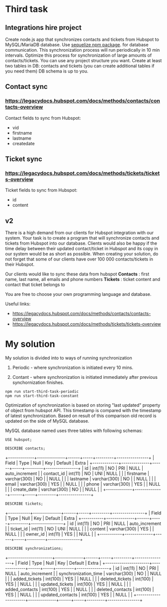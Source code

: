 # Third task

## Integrations hire project
Create node.js app that synchronizes contacts and tickets from Hubspot to
MySQL/MariaDB database.
Use [sequelize npm package](https://www.npmjs.com/package/sequelize). for database communication.
This synchronization process will run periodically in 10 min intervals.
Optimize this process for synchronization of large amounts of contacts/tickets.
You can use any project structure you want.
Create at least two tables in DB: contacts and tickets (you can create additional tables if
you need them)
DB schema is up to you.

## Contact sync
### https://legacydocs.hubspot.com/docs/methods/contacts/contacts-overview

Contact fields to sync from Hubspot:

* vid
* firstname
* lastname
* createdate

## Ticket sync
### https://legacydocs.hubspot.com/docs/methods/tickets/tickets-overview

Ticket fields to sync from Hubspot:

* id
* content

## v2

There is a high demand from our clients for Hubspot integration with our system. Your task is
to create a program that will synchronize contacts and tickets from Hubspot into our
database.
Clients would also be happy if the time delay between their updated contact/ticket in
Hubspot and its copy in our system would be as short as possible.
When creating your solution, do not forget that some of our clients have over 100 000
contacts/tickets in their Hubspot.

Our clients would like to sync these data from hubspot
**Contacts** : first name, last name, all emails and phone numbers
**Tickets** : ticket content and contact that ticket belongs to

You are free to choose your own programming language and database.

Useful links:

* https://legacydocs.hubspot.com/docs/methods/contacts/contacts-overview
* https://legacydocs.hubspot.com/docs/methods/tickets/tickets-overview

# My solution

My solution is divided into to ways of running synchronization

1. Periodic - where synchronization is initiated every 10 mins. 

2. Contant - where synchronization is initiated immediately after previous synchornization finishes.

```text
npm run start-third-task-periodic
npm run start-third-task-constant
```

Optimization of synchronization is based on storing "last updated" property of object from hubspot API. This timestamp is compared with the timestamp of latest synchronization. Based on result of this comparison old record is updated on the side of MySQL database.

MySQL database named uses three tables with following schemas:

```text
USE hubspot;
```

```text
DESCRIBE contacts;
```

+-------------+--------------+------+-----+---------+----------------+
| Field       | Type         | Null | Key | Default | Extra          |
+-------------+--------------+------+-----+---------+----------------+
| id          | int(11)      | NO   | PRI | NULL    | auto_increment |
| contact_id  | int(11)      | NO   | UNI | NULL    |                |
| firstname   | varchar(300) | NO   |     | NULL    |                |
| lastname    | varchar(300) | NO   |     | NULL    |                |
| email       | varchar(300) | YES  |     | NULL    |                |
| phone       | varchar(300) | YES  |     | NULL    |                |
| create_date | varchar(300) | NO   |     | NULL    |                |
+-------------+--------------+------+-----+---------+----------------+

```text
DESCRIBE tickets;
```

+-----------+--------------+------+-----+---------+----------------+
| Field     | Type         | Null | Key | Default | Extra          |
+-----------+--------------+------+-----+---------+----------------+
| id        | int(11)      | NO   | PRI | NULL    | auto_increment |
| ticket_id | int(11)      | NO   | UNI | NULL    |                |
| content   | varchar(300) | YES  |     | NULL    |                |
| owner_id  | int(11)      | YES  |     | NULL    |                |
+-----------+--------------+------+-----+---------+----------------+

```text
DESCRIBE synchronizations;
```

+----------------------+--------------+------+-----+---------+----------------+
| Field                | Type         | Null | Key | Default | Extra          |
+----------------------+--------------+------+-----+---------+----------------+
| id                   | int(11)      | NO   | PRI | NULL    | auto_increment |
| synchronization_time | varchar(300) | NO   |     | NULL    |                |
| added_tickets        | int(100)     | YES  |     | NULL    |                |
| deleted_tickets      | int(100)     | YES  |     | NULL    |                |
| updated_tickets      | int(100)     | YES  |     | NULL    |                |
| added_contacts       | int(100)     | YES  |     | NULL    |                |
| deleted_contacts     | int(100)     | YES  |     | NULL    |                |
| updated_contacts     | int(100)     | YES  |     | NULL    |                |
+----------------------+--------------+------+-----+---------+----------------+
